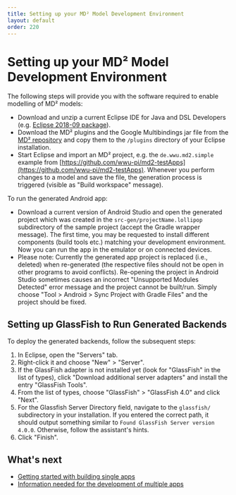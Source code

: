 ```yaml
---
title: Setting up your MD² Model Development Environment
layout: default
order: 220
---
```


# Setting up your MD² Model Development Environment

The following steps will provide you with the software required to enable modelling of MD² models:

* Download and unzip a current Eclipse IDE for Java and DSL Developers (e.g. [Eclipse 2018-09 package](https://www.eclipse.org/downloads/packages/release/2018-09/r/eclipse-ide-java-and-dsl-developers)).
* Download the MD² plugins and the Google Multibindings jar file from the [MD² repository](https://github.com/wwu-pi/md2-framework/tree/master/plugins) and copy them to the `/plugins` directory of your Eclipse installation.
* Start Eclipse and import an MD² project, e.g. the `de.wwu.md2.simple` example from [https://github.com/wwu-pi/md2-testApps](https://github.com/wwu-pi/md2-testApps). Whenever you perform changes to a model and save the file, the generation process is triggered (visible as "Build workspace" message).

To run the generated Android app:
* Download a current version of Android Studio and open the generated project which was created in the `src-gen/projectName.lollipop` subdirectory of the sample project (accept the Gradle wrapper message). The first time, you may be requested to install different components (build tools etc.) matching your development environment. Now you can run the app in the emulator or on connected devices.
* Please note: Currently the generated app project is replaced (i.e., deleted) when re-generated (the respective files should not be open in other programs to avoid conflicts). Re-opening the project in Android Studio sometimes causes an incorrect "Unsupported Modules Detected" error message and the project cannot be built/run. Simply choose "Tool > Android > Sync Project with Gradle Files" and the project should be fixed.

## Setting up GlassFish to Run Generated Backends
To deploy the generated backends, follow the subsequent steps:

1. In Eclipse, open the "Servers" tab.
1. Right-click it and choose "New" > "Server".
1. If the GlassFish adapter is not installed yet (look for "GlassFish" in the list of types), click "Download additional server adapters" and install the entry "GlassFish Tools".
1. From the list of types, choose "GlassFish" > "GlassFish 4.0" and click "Next".
1. For the Glassfish Server Directory field, navigate to the `glassfish/` subdirectory in your installation.
If you entered the correct path, it should output something similar to ```Found GlassFish Server version 4.0.0```.
	Otherwise, follow the assistant's hints.
1. Click "Finish".

## What's next
* [Getting started with building single apps](230_single-apps.html)
* [Information needed for the development of multiple apps](240_multiple-apps.html)

